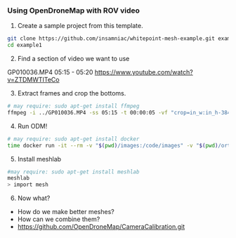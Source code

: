 
### Using OpenDroneMap with ROV video


1. Create a sample project from this template.
```bash
git clone https://github.com/insamniac/whitepoint-mesh-example.git example1
cd example1
```


2. Find a section of video we want to use

GP010036.MP4  05:15 - 05:20
https://www.youtube.com/watch?v=ZTDMWTITeCo


3. Extract frames and crop the bottoms.

```bash
# may require: sudo apt-get install ffmpeg
ffmpeg -i ../GP010036.MP4 -ss 05:15 -t 00:00:05 -vf "crop=in_w:in_h-384:0:0,fps=3" -qscale:v 1 images/frame%05d.jpg
```


4. Run ODM!

```bash
# may require: sudo apt-get install docker
time docker run -it --rm -v "$(pwd)/images:/code/images" -v "$(pwd)/ortho:/code/odm_orthophoto" -v "$(pwd)/textures:/code/odm_texturing" opendronemap/odm
```



5. Install meshlab
```bash
#may require: sudo apt-get install meshlab
meshlab
> import mesh
```


6. Now what?

- How do we make better meshes? 
- How can we combine them?
- https://github.com/OpenDroneMap/CameraCalibration.git





